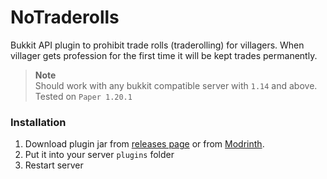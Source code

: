 # NoTraderolls

Bukkit API plugin to prohibit trade rolls (traderolling) for villagers. When villager gets profession for the first time
it will be kept trades permanently.

> **Note**   
> Should work with any bukkit compatible server with `1.14` and above. Tested on `Paper 1.20.1`

### Installation
1. Download plugin jar from [releases page](https://github.com/SKProCH/NoTraderolls/releases) or from [Modrinth](https://modrinth.com/plugin/notraderolls).
2. Put it into your server `plugins` folder
3. Restart server